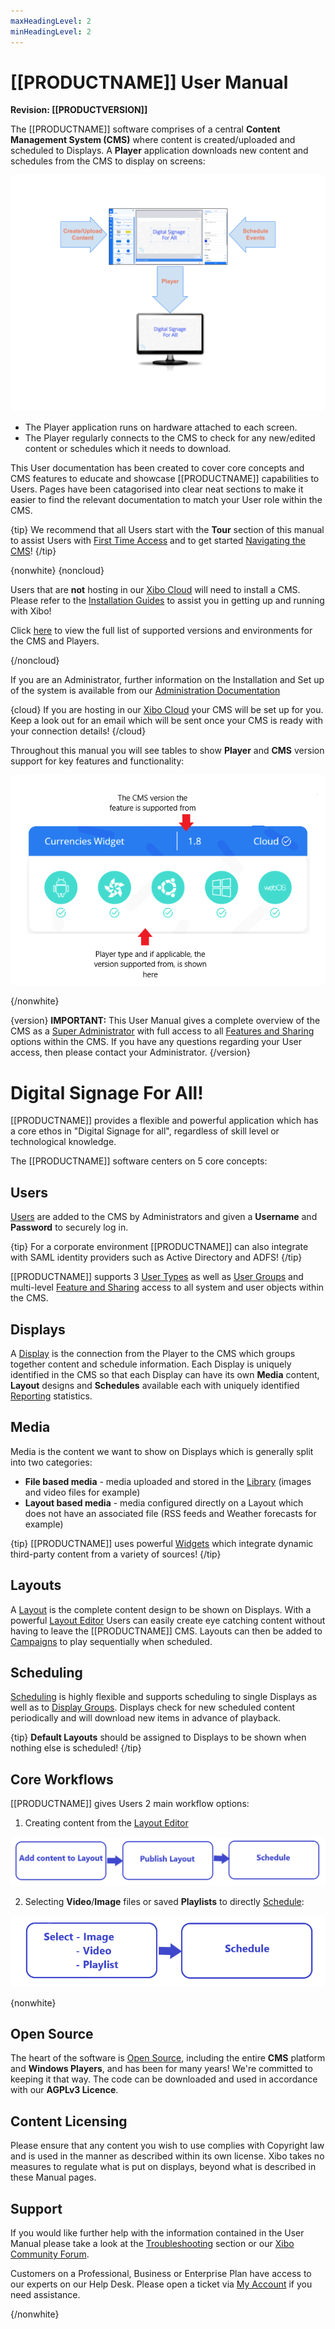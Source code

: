 ```yaml
---
maxHeadingLevel: 2
minHeadingLevel: 2
---
```


# [[PRODUCTNAME]] User Manual

**Revision: [[PRODUCTVERSION]]**

The [[PRODUCTNAME]] software comprises of a central **Content Management System (CMS)** where content is created/uploaded and scheduled to Displays. A **Player** application downloads new content and schedules from the CMS to display on screens:

![System Architecture](img/v4_tour_system_architecture.png)

- The Player application runs on hardware attached to each screen.
- The Player regularly connects to the CMS to check for any new/edited content or schedules which it needs to download.

This User documentation has been created to cover core concepts and CMS features to educate and showcase [[PRODUCTNAME]] capabilities to Users. Pages have been catagorised into clear neat sections to make it easier to find the relevant documentation to match your User role within the CMS.

{tip}
We recommend that all Users start with the **Tour** section of this manual to assist Users with [First Time Access](tour_user_access.html) and to get started [Navigating the CMS](tour_cms_navigation.html)!
{/tip}

{nonwhite}
{noncloud}

Users that are **not** hosting in our [Xibo Cloud](/hosting) will need to install a CMS. Please refer to the [Installation Guides](/docs/setup/cms-installation-guides.html) to assist you in getting up and running with Xibo!

Click [here](/docs/setup/supported-versions-and-environments.html) to view the full list of supported versions and environments for the CMS and Players.

{/noncloud}


If you are an Administrator, further information on the Installation and Set up of the system is available from our [Administration Documentation](/docs/setup/)

{cloud}
If you are hosting in our [Xibo Cloud](/docs/setup/xibo-in-the-cloud.html) your CMS will be set up for you. Keep a look out for an email which will be sent once your CMS is ready with your connection details!
{/cloud}

Throughout this manual you will see tables to show **Player** and **CMS** version support for key features and functionality:

![Feature Category Table](img/v4_tour_feature_category_table.png)

{/nonwhite}

{version}
**IMPORTANT:** This User Manual gives a complete overview of the CMS as a [Super Administrator](/manual/en/users_administration.html#content-super-admin-user) with full access to all [Features and Sharing](users_features_and_sharing.html) options within the CMS. If you have any questions regarding your User access, then please contact your Administrator.
{/version}

# Digital Signage For All!

[[PRODUCTNAME]] provides a flexible and powerful application which has a core ethos in "Digital Signage for all", regardless of skill level or technological knowledge.

The [[PRODUCTNAME]] software centers on 5 core concepts:

## Users

[Users](users.html) are added to the CMS by Administrators and given a **Username** and **Password** to securely log in.

{tip}
For a corporate environment [[PRODUCTNAME]] can also integrate with SAML identity providers such as Active Directory and ADFS!
{/tip}

[[PRODUCTNAME]] supports 3 [User Types](users_administration.html) as well as [User Groups](users_groups.html) and multi-level [Feature and Sharing](users_features_and_sharing.html) access to all system and user objects within the CMS.

## Displays

A [Display](displays.html) is the connection from the Player to the CMS which groups together content and schedule information. Each Display is uniquely identified in the CMS so that each Display can have its own **Media** content, **Layout** designs and **Schedules** available each with uniquely identified [Reporting](displays_metrics.html) statistics.

## Media

Media is the content we want to show on Displays which is generally split into two categories:

- **File based media** - media uploaded and stored in the [Library](media_library.html) (images and video files for example)
- **Layout based media** - media configured directly on a Layout which does not have an associated file (RSS feeds and Weather forecasts for example)

{tip}
[[PRODUCTNAME]] uses powerful [Widgets](layouts_widgets.html) which integrate dynamic third-party content from a variety of sources!
{/tip}

## Layouts

A [Layout](layouts.html) is the complete content design to be shown on Displays.  With a powerful [Layout Editor](layouts_editor.html) Users can easily create eye catching content without having to leave the [[PRODUCTNAME]] CMS. Layouts can then be added to [Campaigns](layouts_campaigns.html) to play sequentially when scheduled.

## Scheduling

[Scheduling](scheduling_events.html) is highly flexible and supports scheduling to single Displays as well as to [Display Groups](displays_groups.html). Displays check for new scheduled content periodically and will download new items in advance of playback. 

{tip}
**Default Layouts** should be assigned to Displays to be shown when nothing else is scheduled!
{/tip}

## Core Workflows

[[PRODUCTNAME]] gives Users 2 main workflow options:

1. Creating content from the [Layout Editor](layouts_editor.html)

![Workflow 1](img/v4_tour_workflow_1.png)

2. Selecting **Video**/**Image** files or saved **Playlists** to directly [Schedule](scheduling_events.html):

![Workflow 2](img/v4_tour_workflow_2.png)

{nonwhite}

## Open Source

The heart of the software is [Open Source](/open-source), including the entire **CMS** platform and **Windows Players**, and has been for many years! We're committed to keeping it that way. The code can be downloaded and used in accordance with our **AGPLv3 Licence**.

## Content Licensing

Please ensure that any content you wish to use complies with Copyright law and is used in the manner as described within its own license. Xibo takes no measures to regulate what is put on displays, beyond what is described in these Manual pages.

## Support

If you would like further help with the information contained in the User Manual please take a look at the [Troubleshooting](troubleshooting.html) section or our [Xibo Community Forum](https://community.xibo.org.uk/).

Customers on a Professional, Business or Enterprise Plan have access to our experts on our Help Desk. Please open a ticket via [My Account](https://xibosignage.com/my-account/tickets?open=true) if you need assistance.

{/nonwhite}

